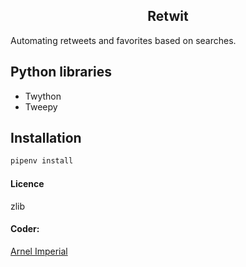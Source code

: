 <h2 align=center>Retwit</h2>
Automating retweets and favorites based on searches.

## Python libraries
- Twython
- Tweepy

## Installation
```bash
pipenv install

```

#### Licence 
zlib

#### Coder:
[Arnel Imperial](https://arnelimperial.bitbucket.io)
